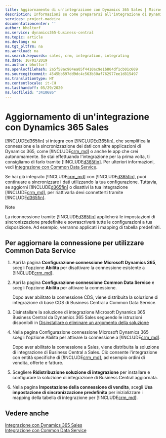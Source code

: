 ```yaml
---
title: Aggiornamento di un'integrazione con Dynamics 365 Sales | Microsoft Docs
description: Informazioni su come prepararsi all'integrazione di Dynamics 365 Business Central con Dynamics 365 Sales.
services: project-madeira
documentationcenter: ''
author: bholtorf
ms.service: dynamics365-business-central
ms.topic: article
ms.devlang: na
ms.tgt_pltfrm: na
ms.workload: na
ms.search.keywords: sales, crm, integration, integrating
ms.date: 10/01/2019
ms.author: bholtorf
ms.openlocfilehash: 2a5f58ac904ea05f4410ac9e1b804df1cb01c609
ms.sourcegitcommit: 4545bb597dd9dc4c563b30af762977ee1d815497
ms.translationtype: HT
ms.contentlocale: it-CH
ms.lasthandoff: 05/29/2020
ms.locfileid: "3410686"
---
```

# <a name="upgrading-an-integration-with-dynamics-365-sales"></a>Aggiornamento di un'integrazione con Dynamics 365 Sales
[!INCLUDE[d365fin](includes/d365fin_md.md)] si integra con [!INCLUDE[d365fin](includes/cds_long_md.md)], che semplifica la connessione e la sincronizzazione dei dati con altre applicazioni di Dynamics 365, come [!INCLUDE[crm_md](includes/crm_md.md)] o anche le app che crei autonomamente. Se stai effettuando l'integrazione per la prima volta, ti consigliamo di farlo tramite [!INCLUDE[d365fin](includes/cds_long_md.md)]. Per ulteriori informazioni, vedi [Integrazione con Common Data Service](admin-common-data-service.md).

Se hai già integrato [!INCLUDE[crm_md](includes/crm_md.md)] con [!INCLUDE[d365fin](includes/d365fin_md.md)], puoi continuare a sincronizzare i dati utilizzando la tua configurazione. Tuttavia, se aggiorni [!INCLUDE[d365fin](includes/d365fin_md.md)] o disattivi la tua integrazione [!INCLUDE[crm_md](includes/crm_md.md)], per riattivarla devi connetterti tramite [!INCLUDE[d365fin](includes/cds_long_md.md)]. 

> [!NOTE]
> La riconnessione tramite [!INCLUDE[d365fin](includes/cds_long_md.md)] applicherà le impostazioni di sincronizzazione predefinite e sovrascriverà tutte le configurazioni a tua disposizione. Ad esempio, verranno applicati i mapping di tabella predefiniti.

## <a name="to-upgrade-your-connection-to-use-common-data-service"></a>Per aggiornare la connessione per utilizzare Common Data Service
1. Apri la pagina **Configurazione connessione Microsoft Dynamics 365**, scegli l'opzione **Abilita** per disattivare la connessione esistente a [!INCLUDE[crm_md](includes/crm_md.md)].
2. Apri la pagina **Configurazione connessione Common Data Service** e scegli l'opzione **Abilita** per attivare la connessione.
  
   Dopo aver abilitato la connessione CDS, viene distribuita la soluzione di integrazione di base CDS di Business Central a Common Data Service.
3. Disinstallare la soluzione di integrazione Microsoft Dynamics 365 Business Central da Dynamics 365 Sales seguendo le istruzioni disponibili in [Disinstallare o eliminare un argomento della soluzione](/powerapps/developer/common-data-service/uninstall-delete-solution) 

4. Nella pagina Configurazione connessione Microsoft Dynamics 365 scegli l'opzione Abilita per attivare la connessione a [!INCLUDE[crm_md](includes/crm_md.md)].
  
   Dopo aver abilitato la connessione a Sales, viene distribuita la soluzione di integrazione di Business Central a Sales. Ciò consente l'integrazione con entità specifiche di [!INCLUDE[crm_md](includes/crm_md.md)], ad esempio ordini di vendita, offerte e fatture.
5. Scegliere **Ridistribuzione soluzione di integrazione** per installare e configurare la soluzione di integrazione di Business Central aggiornata.
6. Nella pagina **Impostazione della connessione di vendita**, scegli **Usa impostazione di sincronizzazione predefinita** per inizializzare i mapping della tabella di integrazione per [!INCLUDE[crm_md](includes/crm_md.md)].

## <a name="see-also"></a>Vedere anche
[Integrazione con Dynamics 365 Sales](admin-prepare-dynamics-365-for-sales-for-integration.md)  
[Integrazione con Common Data Service](admin-common-data-service.md)

